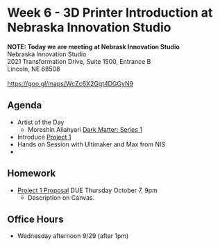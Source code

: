 # Week 6 - 3D Printer Introduction at Nebraska Innovation Studio

__NOTE: Today we are meeting at Nebrask Innovation Studio__
<br>
Nebraska Innovation Studio<br>
2021 Transformation Drive, Suite 1500, Entrance B<br>
Lincoln, NE 68508<br>
<br>
https://goo.gl/maps/WcZc6X2Ggt4DGGyN9

## Agenda
- Artist of the Day
  - Moreshin Allahyari [Dark Matter: Series 1](http://www.morehshin.com/dark-matter-first-series/)
- Introduce [Project 1](../projects/project1.md)
- Hands on Session with Ultimaker and Max from NIS
- 

## Homework
- [Project 1 Proposal](https://canvas.unl.edu/courses/114938/assignments/1097230) DUE Thursday October 7, 9pm
  - Description on Canvas.

## Office Hours 
- Wednesday afternoon 9/29 (after 1pm)

